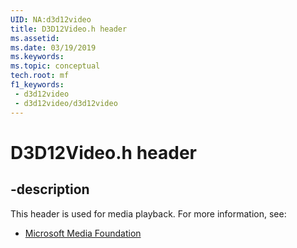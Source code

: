 ```yaml
---
UID: NA:d3d12video
title: D3D12Video.h header
ms.assetid: 
ms.date: 03/19/2019
ms.keywords: 
ms.topic: conceptual
tech.root: mf
f1_keywords:
 - d3d12video
 - d3d12video/d3d12video
---
```


# D3D12Video.h header


## -description

This header is used for media playback. For more information, see:

- [Microsoft Media Foundation](../_mf)

